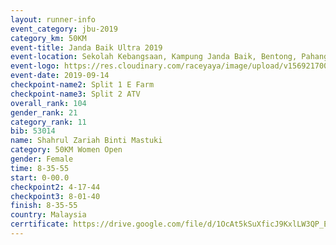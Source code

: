 ```yaml
---
layout: runner-info 
event_category: jbu-2019 
category_km: 50KM 
event-title: Janda Baik Ultra 2019
event-location: Sekolah Kebangsaan, Kampung Janda Baik, Bentong, Pahang, Malaysia 
event-logo: https://res.cloudinary.com/raceyaya/image/upload/v1569217009/logo/janda-baik_vch1pc.jpg 
event-date: 2019-09-14 
checkpoint-name2: Split 1 E Farm 
checkpoint-name3: Split 2 ATV 
overall_rank: 104
gender_rank: 21
category_rank: 11
bib: 53014
name: Shahrul Zariah Binti Mastuki
category: 50KM Women Open
gender: Female
time: 8-35-55
start: 0-00.0
checkpoint2: 4-17-44
checkpoint3: 8-01-40
finish: 8-35-55
country: Malaysia
cerrtificate: https://drive.google.com/file/d/1OcAt5kSuXficJ9KxlLW3QP_ETgofc3bw/view?usp=sharing
---
```

